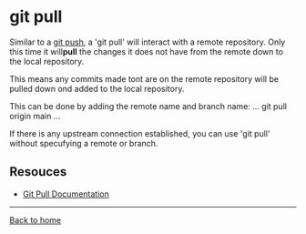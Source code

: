 # git pull

Similar to a [git push](./PUSH.md), a 'git pull' will interact with a remote repository.
Only this time it will**pull** the changes it does not have from the remote down to the local repository.

This means any commits made tont are on the remote repository will be pulled down ond added to the local repository.

This can be done by adding the remote name and branch name:
...
git pull origin main
...

If there is any upstream connection established, you can use 'git pull' without specufying a remote or branch.

## Resouces

- [Git Pull Documentation](https://git-scm.com/docs/git-pull)

---

[Back to home](../README)